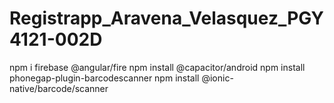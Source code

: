 # Registrapp_Aravena_Velasquez_PGY4121-002D
npm i firebase @angular/fire
npm install @capacitor/android
npm install phonegap-plugin-barcodescanner
npm install @ionic-native/barcode/scanner
